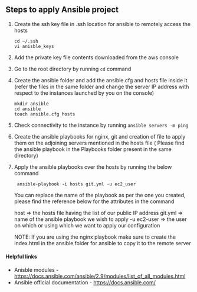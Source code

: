 ## Steps to apply Ansible project

1. Create the ssh key file in .ssh location for ansible to remotely access the hosts

   ```
   cd ~/.ssh
   vi anisble_keys
   ```

2. Add the private key file contents downloaded from the aws console

3. Go to the root directory by running `cd` command

4. Create the ansible folder and add the ansible.cfg and hosts file inside it (refer the files in the same folder and change the server IP address with respect to the instances launched by you on the console)

   ```
   mkdir ansible
   cd ansible
   touch ansible.cfg hosts
   ```

5. Check connectivity to the instance by running `ansible servers -m ping`

6. Create the ansible playbooks for nginx, git and creation of file to apply them on the adjoining servers mentioned in the hosts file ( Please find the ansible playbook in the Playbooks folder present in the same directory)

7. Apply the ansible playbooks over the hosts by running the below command

   ` ansible-playbook -i hosts git.yml -u ec2_user`

   You can replace the name of the playbook as per the one you created, please find the reference below for the attributes in the command

   host => the hosts file having the list of our public IP address
   git.yml => name of the ansible playbook we wish to apply
   -u ec2-user => the user on which or using which we want to apply our configuration

   NOTE: If you are using the nginx playbook make sure to create the index.html in the ansible folder for ansible to copy it to the remote server

#### Helpful links

- Anisble modules - https://docs.ansible.com/ansible/2.9/modules/list_of_all_modules.html
- Ansible official documentation - https://docs.ansible.com/
